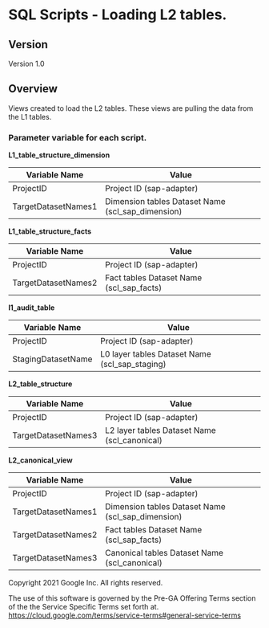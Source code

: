# SQL Scripts - Loading L2 tables.
## Version 
Version 1.0

## Overview
Views created to load the L2 tables. These views are pulling the data from the L1 tables.


### Parameter variable for each script.

**L1_table_structure_dimension**

| Variable Name | Value |
| ------ | ------ |
| ProjectID | Project ID (sap-adapter) |
| TargetDatasetNames1 | Dimension tables Dataset Name (scl_sap_dimension) |

**L1_table_structure_facts**

| Variable Name | Value |
| ------ | ------ |
| ProjectID | Project ID (sap-adapter) |
| TargetDatasetNames2 | Fact tables Dataset Name (scl_sap_facts) |


**l1_audit_table**

| Variable Name | Value |
| ------ | ------ |
| ProjectID | Project ID (sap-adapter) |
| StagingDatasetName | L0 layer tables Dataset Name (scl_sap_staging) |

**L2_table_structure**

| Variable Name | Value |
| ------ | ------ |
| ProjectID | Project ID (sap-adapter) |
| TargetDatasetNames3 | L2 layer tables Dataset Name (scl_canonical) |


**L2_canonical_view**

| Variable Name | Value |
| ------ | ------ |
| ProjectID | Project ID (sap-adapter) |
| TargetDatasetNames1 | Dimension tables Dataset Name (scl_sap_dimension)  |
| TargetDatasetNames2 | Fact tables Dataset Name (scl_sap_facts) |
| TargetDatasetNames3 | Canonical tables Dataset Name (scl_canonical) |

Copyright 2021 Google Inc. All rights reserved.

The use of this software is governed by the Pre-GA Offering Terms section of the the Service Specific Terms set forth at.
https://cloud.google.com/terms/service-terms#general-service-terms
